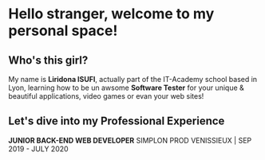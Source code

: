 # Hello stranger, welcome to my personal space!


## Who's this girl?

My name is **Liridona ISUFI**, actually part of the IT-Academy school based in Lyon, learning how to be un awsome **Software Tester** for your unique & beautiful applications, video games or evan your web sites!


## Let's dive into my Professional Experience

**JUNIOR BACK-END WEB DEVELOPER**
SIMPLON PROD VENISSIEUX | SEP 2019 - JULY 2020
